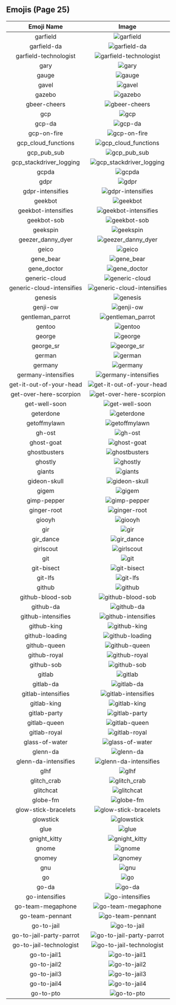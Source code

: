 
  ## Emojis (Page 25)
  |Emoji Name|Image|
  | :-: | :-: |
  |garfield| ![garfield](/output/garfield)|
  |garfield-da| ![garfield-da](/output/garfield-da)|
  |garfield-technologist| ![garfield-technologist](/output/garfield-technologist.png)|
  |gary| ![gary](/output/gary.png)|
  |gauge| ![gauge](/output/gauge.png)|
  |gavel| ![gavel](/output/gavel.png)|
  |gazebo| ![gazebo](/output/gazebo.png)|
  |gbeer-cheers| ![gbeer-cheers](/output/gbeer-cheers.jpg)|
  |gcp| ![gcp](/output/gcp.png)|
  |gcp-da| ![gcp-da](/output/gcp-da)|
  |gcp-on-fire| ![gcp-on-fire](/output/gcp-on-fire.gif)|
  |gcp_cloud_functions| ![gcp_cloud_functions](/output/gcp_cloud_functions.png)|
  |gcp_pub_sub| ![gcp_pub_sub](/output/gcp_pub_sub.png)|
  |gcp_stackdriver_logging| ![gcp_stackdriver_logging](/output/gcp_stackdriver_logging.png)|
  |gcpda| ![gcpda](/output/gcpda.png)|
  |gdpr| ![gdpr](/output/gdpr.png)|
  |gdpr-intensifies| ![gdpr-intensifies](/output/gdpr-intensifies.gif)|
  |geekbot| ![geekbot](/output/geekbot.png)|
  |geekbot-intensifies| ![geekbot-intensifies](/output/geekbot-intensifies.gif)|
  |geekbot-sob| ![geekbot-sob](/output/geekbot-sob.png)|
  |geekspin| ![geekspin](/output/geekspin.gif)|
  |geezer_danny_dyer| ![geezer_danny_dyer](/output/geezer_danny_dyer.jpg)|
  |geico| ![geico](/output/geico.png)|
  |gene_bear| ![gene_bear](/output/gene_bear.png)|
  |gene_doctor| ![gene_doctor](/output/gene_doctor.png)|
  |generic-cloud| ![generic-cloud](/output/generic-cloud.png)|
  |generic-cloud-intensifies| ![generic-cloud-intensifies](/output/generic-cloud-intensifies.gif)|
  |genesis| ![genesis](/output/genesis.png)|
  |genji-ow| ![genji-ow](/output/genji-ow.png)|
  |gentleman_parrot| ![gentleman_parrot](/output/gentleman_parrot.gif)|
  |gentoo| ![gentoo](/output/gentoo.png)|
  |george| ![george](/output/george.jpg)|
  |george_sr| ![george_sr](/output/george_sr.png)|
  |german| ![german](/output/german.png)|
  |germany| ![germany](/output/germany)|
  |germany-intensifies| ![germany-intensifies](/output/germany-intensifies.gif)|
  |get-it-out-of-your-head| ![get-it-out-of-your-head](/output/get-it-out-of-your-head)|
  |get-over-here-scorpion| ![get-over-here-scorpion](/output/get-over-here-scorpion.gif)|
  |get-well-soon| ![get-well-soon](/output/get-well-soon)|
  |geterdone| ![geterdone](/output/geterdone.png)|
  |getoffmylawn| ![getoffmylawn](/output/getoffmylawn.jpg)|
  |gh-ost| ![gh-ost](/output/gh-ost.png)|
  |ghost-goat| ![ghost-goat](/output/ghost-goat.png)|
  |ghostbusters| ![ghostbusters](/output/ghostbusters.png)|
  |ghostly| ![ghostly](/output/ghostly.png)|
  |giants| ![giants](/output/giants)|
  |gideon-skull| ![gideon-skull](/output/gideon-skull.png)|
  |gigem| ![gigem](/output/gigem.png)|
  |gimp-pepper| ![gimp-pepper](/output/gimp-pepper.png)|
  |ginger-root| ![ginger-root](/output/ginger-root.png)|
  |giooyh| ![giooyh](/output/giooyh.png)|
  |gir| ![gir](/output/gir.gif)|
  |gir_dance| ![gir_dance](/output/gir_dance.gif)|
  |girlscout| ![girlscout](/output/girlscout.png)|
  |git| ![git](/output/git)|
  |git-bisect| ![git-bisect](/output/git-bisect.png)|
  |git-lfs| ![git-lfs](/output/git-lfs.png)|
  |github| ![github](/output/github.png)|
  |github-blood-sob| ![github-blood-sob](/output/github-blood-sob.png)|
  |github-da| ![github-da](/output/github-da.png)|
  |github-intensifies| ![github-intensifies](/output/github-intensifies.gif)|
  |github-king| ![github-king](/output/github-king)|
  |github-loading| ![github-loading](/output/github-loading.gif)|
  |github-queen| ![github-queen](/output/github-queen)|
  |github-royal| ![github-royal](/output/github-royal.png)|
  |github-sob| ![github-sob](/output/github-sob.png)|
  |gitlab| ![gitlab](/output/gitlab.png)|
  |gitlab-da| ![gitlab-da](/output/gitlab-da.png)|
  |gitlab-intensifies| ![gitlab-intensifies](/output/gitlab-intensifies.gif)|
  |gitlab-king| ![gitlab-king](/output/gitlab-king)|
  |gitlab-party| ![gitlab-party](/output/gitlab-party.gif)|
  |gitlab-queen| ![gitlab-queen](/output/gitlab-queen)|
  |gitlab-royal| ![gitlab-royal](/output/gitlab-royal.png)|
  |glass-of-water| ![glass-of-water](/output/glass-of-water.png)|
  |glenn-da| ![glenn-da](/output/glenn-da.png)|
  |glenn-da-intensifies| ![glenn-da-intensifies](/output/glenn-da-intensifies.gif)|
  |glhf| ![glhf](/output/glhf.png)|
  |glitch_crab| ![glitch_crab](/output/glitch_crab.png)|
  |glitchcat| ![glitchcat](/output/glitchcat.gif)|
  |globe-fm| ![globe-fm](/output/globe-fm.png)|
  |glow-stick-bracelets| ![glow-stick-bracelets](/output/glow-stick-bracelets.jpg)|
  |glowstick| ![glowstick](/output/glowstick.png)|
  |glue| ![glue](/output/glue.jpg)|
  |gnight_kitty| ![gnight_kitty](/output/gnight_kitty.png)|
  |gnome| ![gnome](/output/gnome.png)|
  |gnomey| ![gnomey](/output/gnomey.png)|
  |gnu| ![gnu](/output/gnu.png)|
  |go| ![go](/output/go)|
  |go-da| ![go-da](/output/go-da.png)|
  |go-intensifies| ![go-intensifies](/output/go-intensifies.gif)|
  |go-team-megaphone| ![go-team-megaphone](/output/go-team-megaphone.png)|
  |go-team-pennant| ![go-team-pennant](/output/go-team-pennant.png)|
  |go-to-jail| ![go-to-jail](/output/go-to-jail.jpg)|
  |go-to-jail-party-parrot| ![go-to-jail-party-parrot](/output/go-to-jail-party-parrot)|
  |go-to-jail-technologist| ![go-to-jail-technologist](/output/go-to-jail-technologist.png)|
  |go-to-jail1| ![go-to-jail1](/output/go-to-jail1.png)|
  |go-to-jail2| ![go-to-jail2](/output/go-to-jail2.png)|
  |go-to-jail3| ![go-to-jail3](/output/go-to-jail3.png)|
  |go-to-jail4| ![go-to-jail4](/output/go-to-jail4.png)|
  |go-to-pto| ![go-to-pto](/output/go-to-pto.png)|
  